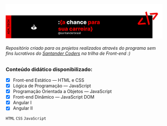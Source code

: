 ![Imagem](coders_santander.png)
###### Repositório criado para os projetos realizados através do programa sem fins lucrativos do [Santander Coders](https://ada.tech/sou-aluno/programas/santander-coders-2024) na trilha de Front-end :)
### Conteúdo didático disponibilizado:
- [x] Front-end Estático — HTML e CSS
- [x] Lógica de Programação — JavaScript
- [x] Programação Orientada a Objetos — JavaScript
- [x] Front-end Dinâmico — JavaScript DOM
- [x] Angular I
- [x] Angular II

`HTML` `CSS` `JavaScript`
